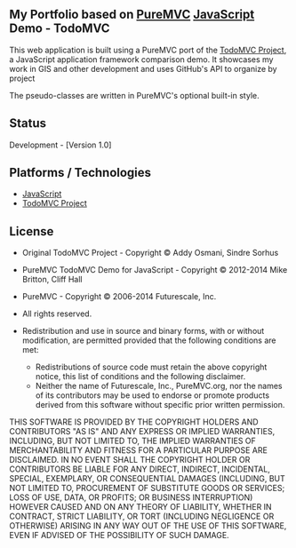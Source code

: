 ## My Portfolio based on [PureMVC](http://puremvc.github.com/) [JavaScript](https://github.com/PureMVC/puremvc-js-multicore-framework/wiki) Demo - TodoMVC
This web application is built using a PureMVC port of the [TodoMVC Project](http://todomvc.com), a JavaScript application framework comparison demo. It showcases my work in GIS and other development and uses GitHub's API to organize by project

The pseudo-classes are written in PureMVC's optional built-in style.

## Status
Development - [Version 1.0]

## Platforms / Technologies
* [JavaScript](http://en.wikipedia.org/wiki/JavaScript)
* [TodoMVC Project](http://todomvc.com)

## License
* Original TodoMVC Project - Copyright © Addy Osmani, Sindre Sorhus
* PureMVC TodoMVC Demo for JavaScript - Copyright © 2012-2014 Mike Britton, Cliff Hall 
* PureMVC - Copyright © 2006-2014 Futurescale, Inc.
* All rights reserved.

* Redistribution and use in source and binary forms, with or without modification, are permitted provided that the following conditions are met:

  * Redistributions of source code must retain the above copyright notice, this list of conditions and the following disclaimer.
  * Neither the name of Futurescale, Inc., PureMVC.org, nor the names of its contributors may be used to endorse or promote products derived from this software without specific prior written permission.

THIS SOFTWARE IS PROVIDED BY THE COPYRIGHT HOLDERS AND CONTRIBUTORS "AS IS" AND ANY EXPRESS OR IMPLIED WARRANTIES, INCLUDING, BUT NOT LIMITED TO, THE IMPLIED WARRANTIES OF MERCHANTABILITY AND FITNESS FOR A PARTICULAR PURPOSE ARE DISCLAIMED. IN NO EVENT SHALL THE COPYRIGHT HOLDER OR CONTRIBUTORS BE LIABLE FOR ANY DIRECT, INDIRECT, INCIDENTAL, SPECIAL, EXEMPLARY, OR CONSEQUENTIAL DAMAGES (INCLUDING, BUT NOT LIMITED TO, PROCUREMENT OF SUBSTITUTE GOODS OR SERVICES; LOSS OF USE, DATA, OR PROFITS; OR BUSINESS INTERRUPTION) HOWEVER CAUSED AND ON ANY THEORY OF LIABILITY, WHETHER IN CONTRACT, STRICT LIABILITY, OR TORT (INCLUDING NEGLIGENCE OR OTHERWISE) ARISING IN ANY WAY OUT OF THE USE OF THIS SOFTWARE, EVEN IF ADVISED OF THE POSSIBILITY OF SUCH DAMAGE.

